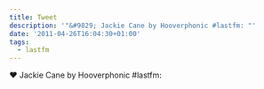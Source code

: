 ```yaml
---
title: Tweet
description: '"&#9829; Jackie Cane by Hooverphonic #lastfm: "'
date: '2011-04-26T16:04:30+01:00'
tags:
  - lastfm
---
```

&#9829; Jackie Cane by Hooverphonic #lastfm: 
